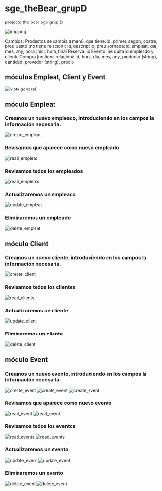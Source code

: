 # sge_theBear_grupD
projecte the bear sge grup D

![img.png](img.png)

Cambios: 
Productos se cambia a menú, que tiene: id, primer, segon, postre, preu
Gasto (no tiene relación): id, descripcio, preu
Jornada: id_empleat, dia, mes, any, hora_inici, hora_final
Reserva: id
Evento: Se quita id empleado y cliente
Compra (no tiene relación): id, hora, dia, mes, any, producto (string), cantidad, provedor (string), precio

## módulos Empleat, Client y Event

![vista general](./pics_Jose/1.png)

## módulo Empleat

### Creamos un nuevo empleado, introduciendo en los campos la información necesaria.
![create_empleat](./pics_Jose/3-create_empleat.png)

### Revisamos que aparece cómo nuevo empleado
![read_empleat](./pics_Jose/5-read_empleat.png)

### Revisamos todos los empleados
![read_empleats](./pics_Jose/2a-read_empleats.png)

### Actualizaremos un empleado
![update_empleat](./pics_Jose/4-update_empleat.png)

### Eliminaremos un empleado
![delete_empleat](./pics_Jose/6-delete_empleat.png)

## módulo Client

### Creamos un nuevo cliente, introduciendo en los campos la información necesaria.
![create_client](./pics_Jose/7-create_client.png)

### Revisamos todos los clientes
![read_clients](./pics_Jose/8-read_clients.png)

### Actualizaremos un cliente
![update_client](./pics_Jose/9-update_client.png)

### Eliminaremos un cliente
![delete_client](./pics_Jose/10_delete_client.png)

## módulo Event

### Creamos un nuevo evento, introduciendo en los campos la información necesaria.
![create_event](./pics_Jose/12-create_event.png)
![create_event](./pics_Jose/12a-create_event.png)
![create_event](./pics_Jose/12b-create_event.png)

### Revisamos que aparece como nuevo evento
![read_event](./pics_Jose/15-read_event.png)
![read_event](./pics_Jose/15a-read_event.png)

### Revisamos todos los eventos
![read_events](./pics_Jose/11-read_events.png)
![read_events](./pics_Jose/11a-read_events.png)

### Actualizaremos un evento
![update_event](./pics_Jose/13-update_event.png)
![update_event](./pics_Jose/13a-update_event.png)

### Eliminaremos un evento
![delete_event](./pics_Jose/14-delete_event.png)
![delete_event](./pics_Jose/14a-delete_event.png)